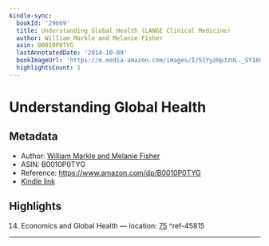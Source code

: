 ```yaml
---
kindle-sync:
  bookId: '29669'
  title: Understanding Global Health (LANGE Clinical Medicine)
  author: William Markle and Melanie Fisher
  asin: B0010P0TYG
  lastAnnotatedDate: '2014-10-09'
  bookImageUrl: 'https://m.media-amazon.com/images/I/51YyzHp3zUL._SY160.jpg'
  highlightsCount: 1
---
```

# Understanding Global Health
## Metadata
* Author: [William Markle and Melanie Fisher](https://www.amazon.comundefined)
* ASIN: B0010P0TYG
* Reference: https://www.amazon.com/dp/B0010P0TYG
* [Kindle link](kindle://book?action=open&asin=B0010P0TYG)

## Highlights
14. Economics and Global Health — location: [75](kindle://book?action=open&asin=B0010P0TYG&location=75) ^ref-45815

---

